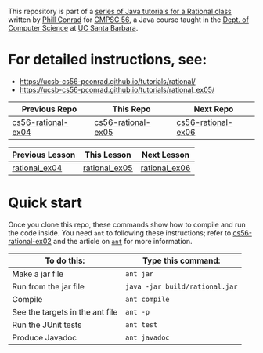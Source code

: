 This repository is part of a [series of Java tutorials for a Rational class](https://ucsb-cs56-pconrad.github.io/tutorials/rational/) written by [Phill Conrad](https://www.cs.ucsb.edu/~pconrad) for [CMPSC 56](ucsb-cs56-pconrad.github.io), a Java course taught in the [Dept. of Computer Science](https://www.cs.ucsb.edu) at [UC Santa Barbara](https://www.ucsb.edu).

# For detailed instructions, see:

* https://ucsb-cs56-pconrad.github.io/tutorials/rational/
* https://ucsb-cs56-pconrad.github.io/tutorials/rational_ex05/

| Previous Repo | This Repo | Next Repo
|-|-|-|
|[cs56-rational-ex04](https://github.com/UCSB-CS56-pconrad/cs56-rational-ex04)|[cs56-rational-ex05](https://github.com/UCSB-CS56-pconrad/cs56-rational-ex05)|[cs56-rational-ex06](https://github.com/UCSB-CS56-pconrad/cs56-rational-ex06)

| Previous Lesson | This Lesson | Next Lesson |
|-|-|-|
| [rational_ex04](https://ucsb-cs56-pconrad.github.io/tutorials/rational_ex04/) | [rational_ex05](https://ucsb-cs56-pconrad.github.io/tutorials/rational_ex05/) | [rational_ex06](https://ucsb-cs56-pconrad.github.io/tutorials/rational_ex06/) |


# Quick start

Once you clone this repo, these commands show how to compile and run the code inside.  You need  `ant` to following these instructions;  refer to [cs56-rational-ex02](https://github.com/UCSB-CS56-pconrad/cs56-rational-ex02) and the article on [`ant`](http://ucsb-cs56-pconrad.github.io/topics/ant/) for more information.

| To do this: | Type this command: |
|-|-|
| Make a jar file | `ant jar`|
| Run from the jar file | `java -jar build/rational.jar`|
| Compile | `ant compile` |
| See the targets in the ant file | `ant -p` |
| Run the JUnit tests | `ant test` |
| Produce Javadoc | `ant javadoc` |

